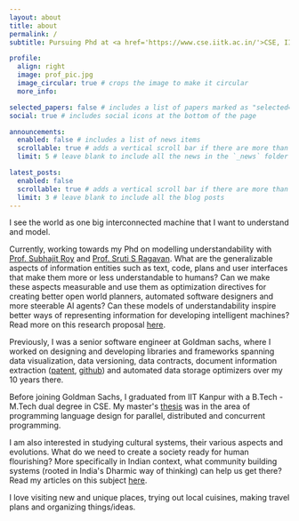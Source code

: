 ```yaml
---
layout: about
title: about
permalink: /
subtitle: Pursuing Phd at <a href='https://www.cse.iitk.ac.in/'>CSE, IIT Kanpur</a> (since 2024), Senior Software Engg at <a href='https://www.goldmansachs.com/worldwide/india'>Goldman Sachs, Bengaluru</a> (2013-23), B.Tech - M.Tech Dual Degree at <a href='https://www.cse.iitk.ac.in/'>CSE, IIT Kanpur</a> (2008-13)

profile:
  align: right
  image: prof_pic.jpg
  image_circular: true # crops the image to make it circular
  more_info:

selected_papers: false # includes a list of papers marked as "selected={true}"
social: true # includes social icons at the bottom of the page

announcements:
  enabled: false # includes a list of news items
  scrollable: true # adds a vertical scroll bar if there are more than 3 news items
  limit: 5 # leave blank to include all the news in the `_news` folder

latest_posts:
  enabled: false
  scrollable: true # adds a vertical scroll bar if there are more than 3 new posts items
  limit: 3 # leave blank to include all the blog posts
---
```


I see the world as one big interconnected machine that I want to understand and model.

Currently, working towards my Phd on modelling understandability with <a href='https://www.cse.iitk.ac.in/users/subhajit/'>Prof. Subhajit Roy</a> and <a href='https://sruti-s-ragavan.github.io/'>Prof. Sruti S Ragavan</a>. What are the generalizable aspects of information entities such as text, code, plans and user interfaces that make them more or less understandable to humans? Can we make these aspects measurable and use them as optimization directives for creating better open world planners, automated software designers and more steerable AI agents? Can these models of understandability inspire better ways of representing information for developing intelligent machines? Read more on this research proposal <a href='https://arxiv.org/abs/2503.21615'>here</a>.

Previously, I was a senior software engineer at Goldman sachs, where I worked on designing and developing libraries and frameworks spanning data visualization, data versioning, data contracts, document information extraction (<a href='https://patents.justia.com/patent/11657101'>patent</a>, <a href='https://github.com/goldmansachs/docknight_lib'>github</a>) and automated data storage optimizers over my 10 years there.

Before joining Goldman Sachs, I graduated from IIT Kanpur with a B.Tech - M.Tech dual degree in CSE. My master's <a href='/assets/pdf/MasterThesis.pdf'>thesis</a> was in the area of programming language design for parallel, distributed and concurrent programming.

I am also interested in studying cultural systems, their various aspects and evolutions. What do we need to create a society ready for human flourishing? More specifically in Indian context, what community building systems (rooted in India's Dharmic way of thinking) can help us get there? Read my articles on this subject <a href='https://theprint.in/author/vikas-kushwaha/'>here</a>.

I love visiting new and unique places, trying out local cuisines, making travel plans and organizing things/ideas.